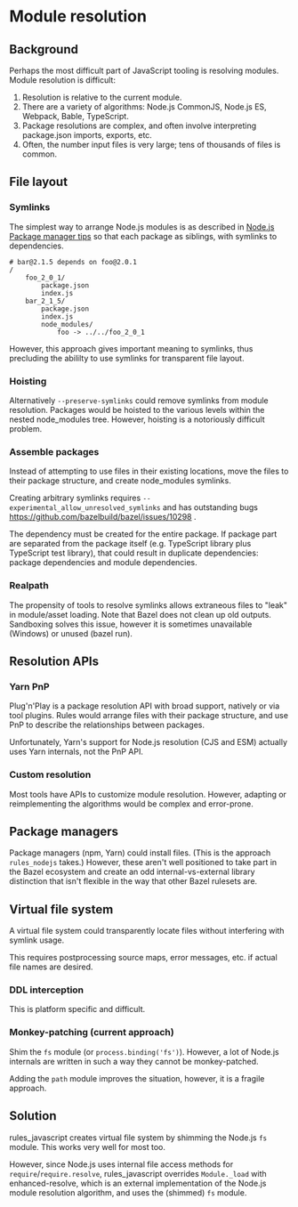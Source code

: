 # Module resolution

## Background

Perhaps the most difficult part of JavaScript tooling is resolving modules.
Module resolution is difficult:

1. Resolution is relative to the current module.
2. There are a variety of algorithms: Node.js CommonJS, Node.js ES, Webpack,
   Bable, TypeScript.
3. Package resolutions are complex, and often involve interpreting package.json
   imports, exports, etc.
4. Often, the number input files is very large; tens of thousands of files is
   common.

## File layout

### Symlinks

The simplest way to arrange Node.js modules is as described in
[Node.js Package manager tips](https://nodejs.org/api/modules.html#modules_package_manager_tips)
so that each package as siblings, with symlinks to dependencies.

```
# bar@2.1.5 depends on foo@2.0.1
/
    foo_2_0_1/
        package.json
        index.js
    bar_2_1_5/
        package.json
        index.js
        node_modules/
            foo -> ../../foo_2_0_1
```

However, this approach gives important meaning to symlinks, thus precluding the
abililty to use symlinks for transparent file layout.

### Hoisting

Alternatively `--preserve-symlinks` could remove symlinks from module
resolution. Packages would be hoisted to the various levels within the nested
node_modules tree. However, hoisting is a notoriously difficult problem.

### Assemble packages

Instead of attempting to use files in their existing locations, move the files
to their package structure, and create node_modules symlinks.

Creating arbitrary symlinks requires `--experimental_allow_unresolved_symlinks`
and has outstanding bugs https://github.com/bazelbuild/bazel/issues/10298 .

The dependency must be created for the entire package. If package part are
separated from the package itself (e.g. TypeScript library plus TypeScript test
library), that could result in duplicate dependencies: package dependencies and
module dependencies.

### Realpath

The propensity of tools to resolve symlinks allows extraneous files to "leak" in
module/asset loading. Note that Bazel does not clean up old outputs. Sandboxing
solves this issue, however it is sometimes unavailable (Windows) or unused
(bazel run).

## Resolution APIs

### Yarn PnP

Plug'n'Play is a package resolution API with broad support, natively or via tool
plugins. Rules would arrange files with their package structure, and use PnP to
describe the relationships between packages.

Unfortunately, Yarn's support for Node.js resolution (CJS and ESM) actually uses
Yarn internals, not the PnP API.

### Custom resolution

Most tools have APIs to customize module resolution. However, adapting or
reimplementing the algorithms would be complex and error-prone.

## Package managers

Package managers (npm, Yarn) could install files. (This is the approach
`rules_nodejs` takes.) However, these aren't well positioned to take part in the
Bazel ecosystem and create an odd internal-vs-external library distinction that
isn't flexible in the way that other Bazel rulesets are.

## Virtual file system

A virtual file system could transparently locate files without interfering with
symlink usage.

This requires postprocessing source maps, error messages, etc. if actual file
names are desired.

### DDL interception

This is platform specific and difficult.

### Monkey-patching (current approach)

Shim the `fs` module (or `process.binding('fs')`). However, a lot of Node.js
internals are written in such a way they cannot be monkey-patched.

Adding the `path` module improves the situation, however, it is a fragile
approach.

## Solution

rules_javascript creates virtual file system by shimming the Node.js `fs`
module. This works very well for most too.

However, since Node.js uses internal file access methods for
`require`/`require.resolve`, rules_javascript overrides `Module._load` with
enhanced-resolve, which is an external implementation of the Node.js module
resolution algorithm, and uses the (shimmed) `fs` module.
